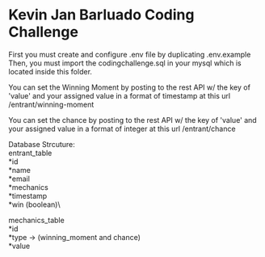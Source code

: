 # Kevin Jan Barluado Coding Challenge
 
First you must create and configure .env file by duplicating .env.example
Then, you must import the codingchallenge.sql in your mysql which is located inside this folder.

You can set the Winning Moment by posting to the rest API w/ the key of 'value' and your assigned value in a format of timestamp
at this url /entrant/winning-moment

You can set the chance by posting to the rest API w/ the key of 'value' and your assigned value in a format of integer
at this url /entrant/chance

Database Strcuture:\
entrant_table\
*id\
*name\
*email\
*mechanics\
*timestamp\
*win (boolean)\

mechanics_table\
*id\
*type -> (winning_moment and chance)\
*value

